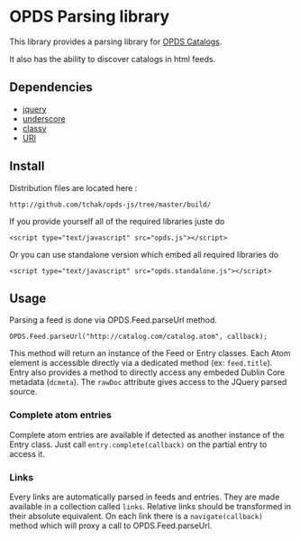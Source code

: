 OPDS Parsing library
====================

This library provides a parsing library for [OPDS Catalogs](http://opds-spec.org).

It also has the ability to discover catalogs in html feeds.

Dependencies
------------

  - [jquery](http;//jquery.com)
  - [underscore](http://documentcloud.github.com/underscore/)
  - [classy](http://classy.pocoo.org/)
  - [URI](http://github.com/tchak/URI)

Install
-----------
Distribution files  are located here :

	http://github.com/tchak/opds-js/tree/master/build/

If you provide yourself all of the required libraries juste do
  
	<script type="text/javascript" src="opds.js"></script>

Or you can use standalone version which embed all required libraries do

	<script type="text/javascript" src="opds.standalone.js"></script>

Usage
-----

Parsing a feed is done via OPDS.Feed.parseUrl method. 

	OPDS.Feed.parseUrl("http://catalog.com/catalog.atom", callback);

This method will return an instance of the Feed or Entry classes. Each Atom element is accessible directly via a dedicated method (ex: `feed.title`). Entry also provides a method to directly access any embeded Dublin Core metadata (`dcmeta`). The `rawDoc` attribute gives access to the JQuery parsed source.

### Complete atom entries ###

Complete atom entries are available if detected as another instance of the Entry class. Just call `entry.complete(callback)` on the partial entry to access it.

### Links ###

Every links are automatically parsed in feeds and entries. They are made available in a collection called `links`. Relative links should be transformed in their absolute equivalent. On each link there is a `navigate(callback)` method which will proxy a call to OPDS.Feed.parseUrl.


